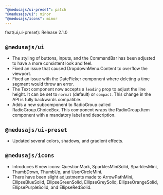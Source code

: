 ```yaml
---
"@medusajs/ui-preset": patch
"@medusajs/ui": minor
"@medusajs/icons": minor
---
```


feat(ui,ui-preset): Release 2.1.0

## `@medusajs/ui`

- The styling of buttons, inputs, and the CommandBar has been adjusted to have a more consistent look and feel.
- Fixed an issue that caused DropdownMenu.Content to overflow the viewport.
- Fixed an issue with the DatePicker component where deleting a time segment would throw an error.
- The Text component now accepts a `leading` prop to adjust the line height. It can be set to `normal` (default) or `compact`. This change in the API is fully backwards compatible.
- Adds a new subcomponent to RadioGroup called RadioGroup.ChoiceBox. This component wraps the RadioGroup.Item component with a mandatory label and description.

## `@medusajs/ui-preset`

- Updated several colors, shadows, and gradient effects.

## `@medusajs/icons`

- Introduces 6 new icons: QuestionMark, SparklesMiniSolid, SparklesMini, ThumbDown, ThumbUp, and UserCircleMini.
- There have been slight adjustments made to ArrowPathMini, EllipseBlueSolid, EllipseGreenSolid, EllipseGreySolid, EllipseOrangeSolid, EllipsePurpleSolid, and EllipseRedSolid.
